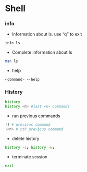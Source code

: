# Shell

### info
- Information about ls. use “q” to exit
```bash
info ls
```
- Complete information about ls
```bash
man ls
```

- help
```bash
<command> --help
```

### History

```bash
history
history <n> #last <n> commands
```
- run previous commands
```bash
!! # previous command
!<n> # nth previous command
```

- delete history
```bash
history -c; history -w;
```

- terminate session
```bash
exit
```